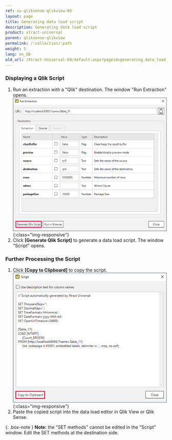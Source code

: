 ```yaml
---
ref: xu-qliksense-qlikview-05
layout: page
title: Generating data load script
description: Generating data load script
product: xtract-universal
parent: qliksense-qlikview
permalink: /:collection/:path
weight: 5
lang: en_GB
old_url: /Xtract-Universal-EN/default.aspx?pageid=generating_data_load_script
---
```

### Displaying a Qlik Script
1. Run an extraction with a "Qlik" destination. The window "Run Extraction" opens.
![XU_qlik_generate_Script](/img/content/XU_qlik_generate_Script.png){:class="img-responsive"}
2. Click **[Generate Qlik Script]** to generate a data load script. The window "Script" opens.

### Further Processing the Script
1. Click **[Copy to Clipboard]** to copy the script.
![XU_qlik_generate_Script](/img/content/XU_qlik_generate_Script_2.png){:class="img-responsive"}
2. Paste the copied script into the data load editor in Qlik View or Qlik Sense.

{: .box-note }
**Note:** the "SET methods" cannot be edited in the "Script" window. Edit the SET methods at the destination side. 



